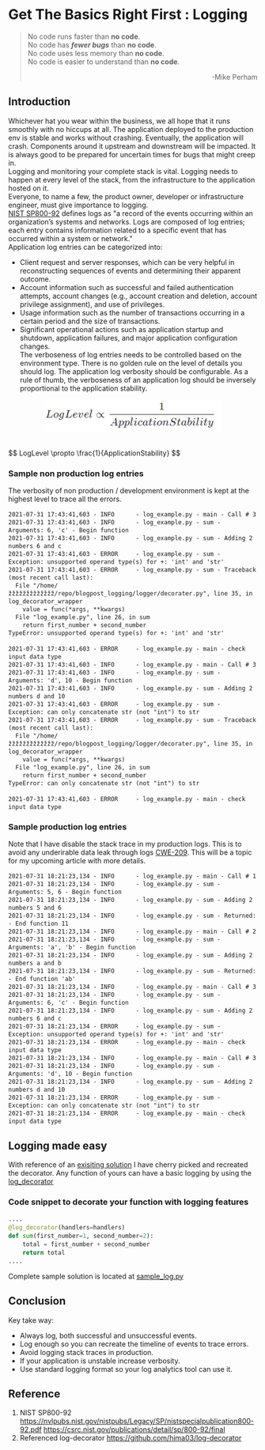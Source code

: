 # Get The Basics Right First : Logging

> No code runs faster than **no code**. <br/>
> No code has _**fewer bugs**_ than **no code**. <br/>
> No code uses less memory than **no code**. <br/>
> No code is easier to understand than **no code**. <br/>
> <p align="right">-Mike Perham</p>

## Introduction
Whichever hat you wear within the business, we all hope that it runs smoothly 
with no hiccups at all. The application deployed to the production env is stable
 and works without crashing.
Eventually, the application will crash. Components around it upstream and 
downstream will be impacted. It is always good to be prepared for uncertain 
times for bugs that might creep in.<br/>
Logging and monitoring your complete stack is vital. Logging needs to happen at 
every level of the stack, from the infrastructure to the application hosted on 
it.<br/>
Everyone, to name a few, the product owner, developer or infrastructure 
engineer, must give importance to logging.<br/>
[NIST SP800-92](#ref1) defines logs as "a record of the events occurring within 
an organization’s systems and networks. Logs are composed of log entries; each 
entry contains information related to a specific event that has occurred within 
a system or network."<br/>
Application log entries can be categorized into:<br/>
* Client request and server responses, which can be very helpful in 
  reconstructing sequences of events and determining their apparent outcome. 
* Account information such as successful and failed authentication attempts, 
  account changes (e.g., account creation and deletion, account privilege 
  assignment), and use of privileges.
* Usage information such as the number of transactions occurring in a certain 
  period and the size of transactions.
* Significant operational actions such as application startup and shutdown, 
  application failures, and major application configuration changes. <br/>
The verboseness of log entries needs to be controlled based on the environment 
type. There is no golden rule on the level of details you should log. 
The application log verbosity should be configurable. 
As a rule of thumb, the verboseness 
of an application log should be inversely proportional to the application 
stability. <br/>

<p align="center">
  <img src="/images/loglevel.png">
</p>

<br/>
$$
LogLevel \propto  \frac{1}{ApplicationStability}
$$<br/>

### Sample non production log entries
The verbosity of non production / development environment is kept at the highest level to 
trace all the errors.
```log
2021-07-31 17:43:41,603 - INFO      - log_example.py - main - Call # 3
2021-07-31 17:43:41,603 - INFO      - log_example.py - sum - Arguments: 6, 'c' - Begin function
2021-07-31 17:43:41,603 - INFO      - log_example.py - sum - Adding 2 numbers 6 and c
2021-07-31 17:43:41,603 - ERROR     - log_example.py - sum - Exception: unsupported operand type(s) for +: 'int' and 'str'
2021-07-31 17:43:41,603 - ERROR     - log_example.py - sum - Traceback (most recent call last):
  File "/home/žžžžžžžžžžžžž/repo/blogpost_logging/logger/decorater.py", line 35, in log_decorator_wrapper
    value = func(*args, **kwargs)
  File "log_example.py", line 26, in sum
    return first_number + second_number
TypeError: unsupported operand type(s) for +: 'int' and 'str'

2021-07-31 17:43:41,603 - ERROR     - log_example.py - main - check input data type
2021-07-31 17:43:41,603 - INFO      - log_example.py - main - Call # 3
2021-07-31 17:43:41,603 - INFO      - log_example.py - sum - Arguments: 'd', 10 - Begin function
2021-07-31 17:43:41,603 - INFO      - log_example.py - sum - Adding 2 numbers d and 10
2021-07-31 17:43:41,603 - ERROR     - log_example.py - sum - Exception: can only concatenate str (not "int") to str
2021-07-31 17:43:41,603 - ERROR     - log_example.py - sum - Traceback (most recent call last):
  File "/home/žžžžžžžžžžžžž/repo/blogpost_logging/logger/decorater.py", line 35, in log_decorator_wrapper
    value = func(*args, **kwargs)
  File "log_example.py", line 26, in sum
    return first_number + second_number
TypeError: can only concatenate str (not "int") to str

2021-07-31 17:43:41,603 - ERROR     - log_example.py - main - check input data type
```

### Sample production log entries
Note that I have disable the stack trace in my production logs. This is to avoid 
any underirable data leak through logs [CWE-209](https://cwe.mitre.org/data/definitions/209.html).
This will be a topic for my upcoming article with more details.

```log
2021-07-31 18:21:23,134 - INFO      - log_example.py - main - Call # 1
2021-07-31 18:21:23,134 - INFO      - log_example.py - sum - Arguments: 5, 6 - Begin function
2021-07-31 18:21:23,134 - INFO      - log_example.py - sum - Adding 2 numbers 5 and 6
2021-07-31 18:21:23,134 - INFO      - log_example.py - sum - Returned: - End function 11
2021-07-31 18:21:23,134 - INFO      - log_example.py - main - Call # 2
2021-07-31 18:21:23,134 - INFO      - log_example.py - sum - Arguments: 'a', 'b' - Begin function
2021-07-31 18:21:23,134 - INFO      - log_example.py - sum - Adding 2 numbers a and b
2021-07-31 18:21:23,134 - INFO      - log_example.py - sum - Returned: - End function 'ab'
2021-07-31 18:21:23,134 - INFO      - log_example.py - main - Call # 3
2021-07-31 18:21:23,134 - INFO      - log_example.py - sum - Arguments: 6, 'c' - Begin function
2021-07-31 18:21:23,134 - INFO      - log_example.py - sum - Adding 2 numbers 6 and c
2021-07-31 18:21:23,134 - ERROR     - log_example.py - sum - Exception: unsupported operand type(s) for +: 'int' and 'str'
2021-07-31 18:21:23,134 - ERROR     - log_example.py - main - check input data type
2021-07-31 18:21:23,134 - INFO      - log_example.py - main - Call # 3
2021-07-31 18:21:23,134 - INFO      - log_example.py - sum - Arguments: 'd', 10 - Begin function
2021-07-31 18:21:23,134 - INFO      - log_example.py - sum - Adding 2 numbers d and 10
2021-07-31 18:21:23,134 - ERROR     - log_example.py - sum - Exception: can only concatenate str (not "int") to str
2021-07-31 18:21:23,134 - ERROR     - log_example.py - main - check input data type
```
## Logging made easy
With reference of an [exisiting solution](#ref2) I have cherry picked and 
recreated the decorator. Any function of yours can
have a basic logging by using the [log_decorator](logger/decorater.py)

### Code snippet to decorate your function with logging features
```python
....
@log_decorator(handlers=handlers)
def sum(first_number=1, second_number=2):
    total = first_number + second_number
    return total
....
```
Complete sample solution is located at [sample_log.py](log_example.py)


## Conclusion
Key take way:
* Always log, both successful and unsuccessful events.
* Log enough so you can recreate the timeline of events to trace errors.
* Avoid logging stack traces in production.
* If your application is unstable increase verbosity.
* Use standard logging format so your log analytics tool can use it.

## Reference
1. <a name="ref1">NIST SP800-92</a> https://nvlpubs.nist.gov/nistpubs/Legacy/SP/nistspecialpublication800-92.pdf
https://csrc.nist.gov/publications/detail/sp/800-92/final
2. <a name="ref2">Referenced log-decorator</a> https://github.com/hima03/log-decorator
